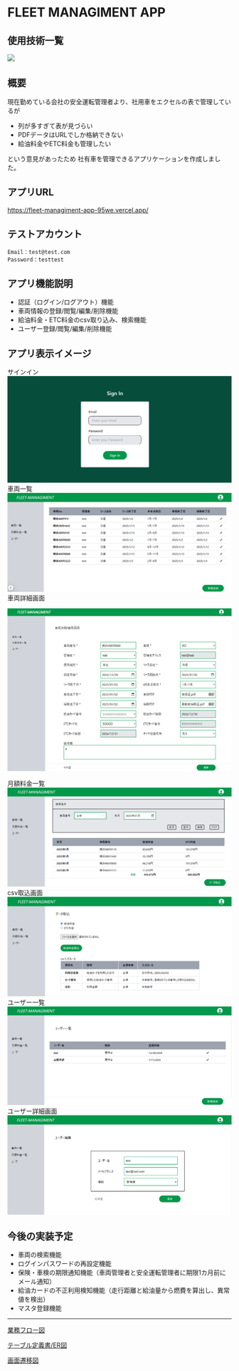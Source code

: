 # FLEET MANAGIMENT APP
## 使用技術一覧
![](https://skillicons.dev/icons?i=html,css,js,typescript,nextjs,firebase,prisma,tailwind)
 
## 概要
現在勤めている会社の安全運転管理者より、社用車をエクセルの表で管理しているが


- 列が多すぎて表が見づらい
- PDFデータはURLでしか格納できない
- 給油料金やETC料金も管理したい

という意見があったため
社有車を管理できるアプリケーションを作成しました。

## アプリURL
https://fleet-managiment-app-95we.vercel.app/
## テストアカウント
```
Email：test@test.com
Password：testtest
```

## アプリ機能説明
- 認証（ログイン/ログアウト）機能
- 車両情報の登録/閲覧/編集/削除機能
- 給油料金・ETC料金のcsv取り込み、検索機能
- ユーザー登録/閲覧/編集/削除機能

## アプリ表示イメージ
サインイン
![signin](public/sample.png)
車両一覧
![一覧](public/sample1.png)
車両詳細画面

![詳細画面](public/sample2.png)

月額料金一覧
![料金検索画面](public/sample3.png)
csv取込画面
![csv取込画面](public/sample4.png)
ユーザー一覧
![ユーザー一覧画面](public/sample5.png)
ユーザー詳細画面
![ユーザー詳細画面](public/sample6.png)

## 今後の実装予定
- 車両の検索機能
- ログインパスワードの再設定機能
- 保険・車検の期限通知機能（車両管理者と安全運転管理者に期限1カ月前にメール通知）
- 給油カードの不正利用検知機能（走行距離と給油量から燃費を算出し、異常値を検出）
- マスタ登録機能

- - -

[業務フロー図](https://www.figma.com/board/KOR6To1DySeUYKabn7P7x9/%E6%A5%AD%E5%8B%99%E3%83%95%E3%83%AD%E3%83%BC%E5%9B%B3?t=GRgdySSlAS6XxdL2-1)

[テーブル定義書/ER図](https://www.figma.com/board/XJSt49AIGBnNwhWf84M3CT/%E8%BB%8A%E4%B8%A1%E7%AE%A1%E7%90%86%E3%82%A2%E3%83%97%E3%83%AA%E3%80%80%E3%83%86%E3%83%BC%E3%83%96%E3%83%AB%E5%AE%9A%E7%BE%A9%E6%9B%B8%2FER%E5%9B%B3?t=ePAML8t0T9fLDlte-6)

[画面遷移図](https://www.figma.com/design/xbBLP1ea5RGyNMGvEmY0xY/%E8%BB%8A%E4%B8%A1%E7%AE%A1%E7%90%86%E3%82%A2%E3%83%97%E3%83%AA%E3%80%80%E7%94%BB%E9%9D%A2%E9%81%B7%E7%A7%BB%E5%9B%B3?m=auto&t=rvQZUkKqtGSIMmQ9-6)
